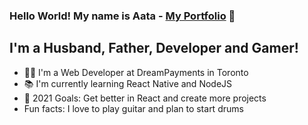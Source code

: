 ### Hello World! My name is Aata - [My Portfolio][website] 👋

## I'm a Husband, Father, Developer and Gamer!
- 👨‍💻 I'm a Web Developer at DreamPayments in Toronto
- 📚 I'm currently learning React Native and NodeJS
- 🎯 2021 Goals: Get better in React and create more projects
- Fun facts: I love to play guitar and plan to start drums

<br />
<br />

[website]: https://atalaa.github.io/portfolio/
